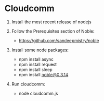 Cloudcomm
========

1. Install the most recent release of nodejs

2. Follow the Prerequisites section of Noble:
    - https://github.com/sandeepmistry/noble

3. Install some node packages:
    - npm install async
    - npm install request
    - npm install sleep
    - npm install noble@0.3.14

4. Run cloudcomm:
    - node cloudcomm.js
